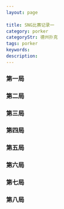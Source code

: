 ```yaml
---
layout: page

title: SNG比赛记录一
category: porker
categoryStr: 德州扑克
tags: porker
keywords: 
description: 
---
```


### 第一局

<p>

<a class="fancybox-buttons" data-fancybox-group="button" href="/img/life/SNG5-20160506-T1558534022-1.png"><img src="/img/life/porkerbg.jpg" alt="" hidden/></a>

<a class="fancybox-buttons" data-fancybox-group="button" href="/img/life/SNG5-20160506-T1558534022-2.png"></a>

<a class="fancybox-buttons" data-fancybox-group="button" href="/img/life/SNG5-20160506-T1558534022-3.png"></a>

<a class="fancybox-buttons" data-fancybox-group="button" href="/img/life/SNG5-20160506-T1558534022-4.png"></a>

</p>

### 第二局
<p>

<a class="fancybox-buttons" data-fancybox-group="button2" href="/img/life/SNG5-20160506-T1559016462-1.png"><img src="/img/life/porkerbg.jpg" alt="" hidden/></a>

<a class="fancybox-buttons" data-fancybox-group="button2" href="/img/life/SNG5-20160506-T1559016462-4.png"></a>

</p>


### 第三局
<p>

<a class="fancybox-buttons" data-fancybox-group="button3" href="/img/life/SNG5-20160506-T1559038840-1.png"><img src="/img/life/porkerbg.jpg" alt="" hidden/></a>

<a class="fancybox-buttons" data-fancybox-group="button3" href="/img/life/SNG5-20160506-T1559038840-4.png"></a>

</p>

### 第四局
<p>

<a class="fancybox-buttons" data-fancybox-group="button4" href="/img/life/SNG5-20160506-T1559042268-1.png"><img src="/img/life/porkerbg.jpg" alt="" hidden/></a>

<a class="fancybox-buttons" data-fancybox-group="button4" href="/img/life/SNG5-20160506-T1559042268-2.png"></a>

<a class="fancybox-buttons" data-fancybox-group="button4" href="/img/life/SNG5-20160506-T1559042268-4.png"></a>

<a class="fancybox-buttons" data-fancybox-group="button4" href="/img/life/SNG5-20160506-T1559042268-5.png"></a>

</p>


### 第五局
<p>

<a class="fancybox-buttons" data-fancybox-group="button5" href="/img/life/SNG5-20160506-T1559078271-1.png"><img src="/img/life/porkerbg.jpg" alt="" hidden/></a>

<a class="fancybox-buttons" data-fancybox-group="button5" href="/img/life/SNG5-20160506-T1559078271-3.png"></a>

<a class="fancybox-buttons" data-fancybox-group="button5" href="/img/life/SNG5-20160506-T1559078271-4.png"></a>

</p>



### 第六局
<p>

<a class="fancybox-buttons" data-fancybox-group="button5" href="/img/life/SNG5-20160506-T1559080081-3.png"><img src="/img/life/porkerbg.jpg" alt="" hidden/></a>

<a class="fancybox-buttons" data-fancybox-group="button5" href="/img/life/SNG5-20160506-T1559080081-4.png"></a>

</p>


### 第七局
<p>

<a class="fancybox-buttons" data-fancybox-group="button5" href="/img/life/SNG5-20160506-T1559121553-1.png"><img src="/img/life/porkerbg.jpg" alt="" hidden/></a>

<a class="fancybox-buttons" data-fancybox-group="button5" href="/img/life/SNG5-20160506-T1559121553-2.png"></a>

<a class="fancybox-buttons" data-fancybox-group="button5" href="/img/life/SNG5-20160506-T1559121553-4.png"></a>

</p>


### 第八局
<p>

<a class="fancybox-buttons" data-fancybox-group="button5" href="/img/life/SNG5-20160506-T1559269108-1.png"><img src="/img/life/porkerbg.jpg" alt="" hidden/></a>

<a class="fancybox-buttons" data-fancybox-group="button5" href="/img/life/SNG5-20160506-T1559269108-2.png"></a>

<a class="fancybox-buttons" data-fancybox-group="button5" href="/img/life/SNG5-20160506-T1559269108-3.png"></a>

</p>
